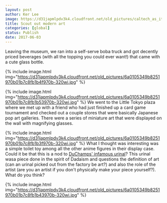 ```yaml
---
layout: post
author: Ker Lee
image: https://d31japmlpdv3k4.cloudfront.net/old_pictures/caltech_as_it_happens/6a0105349b8251970b01b7c8fb1b3b970b.jpg
title: Scout out modern art
categories: [global]
status: Publish
date: 2017-06-03
---
```


Leaving the museum, we ran into a self-serve boba truck and got decently priced beverages (with all the topping you could ever want!) that came with a cute glass bottle.

{% include image.html img="https://d31japmlpdv3k4.cloudfront.net/old_pictures/6a0105349b8251970b01b7c8fb1b4f970b-320wi.jpg" %}

{% include image.html img="https://d31japmlpdv3k4.cloudfront.net/old_pictures/6a0105349b8251970b01b7c8fb1b53970b-320wi.jpg" %}
We went to the Little Tokyo plaza where we met up with a friend who had just finished up a card game tournament and checked out a couple stores that were basically Japanese pop art galleries. There were a series of miniature art that were displayed on the wall with magnifying glasses.


{% include image.html img="https://d31japmlpdv3k4.cloudfront.net/old_pictures/6a0105349b8251970b01b7c8fb1b3f970b-320wi.jpg" %}
What I thought was interesting was a simple toilet toy among all the other anime figures in their display case. Could it be that this is a nod to <a href="https://en.wikipedia.org/wiki/Fountain_(Duchamp)">DuChamps' infamous urinal</a>? This urinal wasa piece done in the spirit of Dadaism and questions the definition of art (can an urinal picked out from the factory be art?) and also the role of the artist (are you an artist if you don't physically make your piece yourself?). What do you think?


{% include image.html img="https://d31japmlpdv3k4.cloudfront.net/old_pictures/6a0105349b8251970b01b7c8fb1b43970b-320wi.jpg" %}
